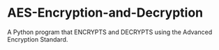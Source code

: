 # AES-Encryption-and-Decryption
A Python program that ENCRYPTS and DECRYPTS using the Advanced Encryption Standard.
